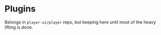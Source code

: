 # Plugins

Belongs in `player-ui/player` repo, but keeping here until most of the heavy lifting is done.


